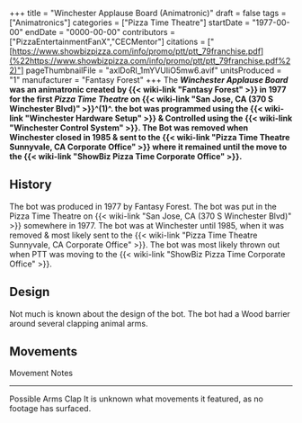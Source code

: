 +++
title = "Winchester Applause Board (Animatronic)"
draft = false
tags = ["Animatronics"]
categories = ["Pizza Time Theatre"]
startDate = "1977-00-00"
endDate = "0000-00-00"
contributors = ["PizzaEntertainmentFanX","CECMentor"]
citations = ["[https://www.showbizpizza.com/info/promo/ptt/ptt_79franchise.pdf](%22https://www.showbizpizza.com/info/promo/ptt/ptt_79franchise.pdf%22)"]
pageThumbnailFile = "axlDoRl_1mYVUIiO5mw6.avif"
unitsProduced = "1"
manufacturer = "Fantasy Forest"
+++
The ***Winchester Applause Board* was an animatronic created by {{< wiki-link "Fantasy Forest" >}} in 1977 for the first *Pizza Time Theatre* on {{< wiki-link "San Jose, CA (370 S Winchester Blvd)" >}}^(1)^. the bot was programmed using the {{< wiki-link "Winchester Hardware Setup" >}} & Controlled using the {{< wiki-link "Winchester Control System" >}}.
The Bot was removed when Winchester closed in 1985 & sent to the {{< wiki-link "Pizza Time Theatre Sunnyvale, CA Corporate Office" >}} where it remained until the move to the {{< wiki-link "ShowBiz Pizza Time Corporate Office" >}}.**

## History

The bot was produced in 1977 by Fantasy Forest. The bot was put in the Pizza Time Theatre on {{< wiki-link "San Jose, CA (370 S Winchester Blvd)" >}} somewhere in 1977. The bot was at Winchester until 1985, when it was removed & most likely sent to the {{< wiki-link "Pizza Time Theatre Sunnyvale, CA Corporate Office" >}}. The bot was most likely thrown out when PTT was moving to the {{< wiki-link "ShowBiz Pizza Time Corporate Office" >}}.

## Design

Not much is known about the design of the bot. The bot had a Wood barrier around several clapping animal arms.

## Movements

  Movement             Notes
  -------------------- -----------------------------------------------------------------------
  Possible Arms Clap   It is unknown what movements it featured, as no footage has surfaced.
